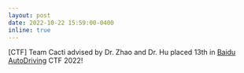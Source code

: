```yaml
---
layout: post
date: 2022-10-22 15:59:00-0400
inline: true
---
```


[CTF] Team Cacti advised by Dr. Zhao and Dr. Hu placed 13th in [Baidu AutoDriving](https://anquan.baidu.com/bctf/#/en/innovation/autoDriveCTF) CTF 2022! 